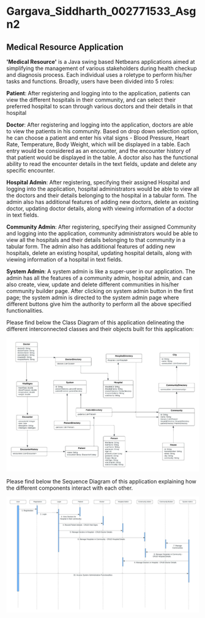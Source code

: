 # Gargava_Siddharth_002771533_Asgn2

## Medical Resource Application

**'Medical Resource'** is a Java swing based Netbeans applications aimed at simplifying the management of various stakeholders during health checkup and diagnosis process. Each individual uses a roletype to perform his/her tasks and functions. Broadly, users have been divided into 5 roles: 

**Patient**: After registering and logging into to the application, patients can view the different hospitals in their community, and can select their preferred hospital to scan through various doctors and their details in that hospital

**Doctor**: After registering and logging into the application, doctors are able to view the patients in his community. Based on drop down selection option, he can choose a patient and enter his vital signs - Blood Pressure, Heart Rate, Temperature, Body Weight, which will be displayed in a table. Each entry would be considered as an encounter, and the encounter history of that patient would be displayed in the table. A doctor also has the functional ability to read the encounter details in the text fields, update and delete any specific encounter. 

**Hospital Admin**: After registering, specifying their assigned Hospital and logging into the application, hospital administrators would be able to view all the doctors and their details belonging to the hospital in a tabular form. The admin also has additional features of adding new doctors, delete an existing doctor, updating doctor details, along with viewing information of a doctor in text fields.

**Community Admin**: After registering, specifying their assigned Community and logging into the application, community administrators would be able to view all the hospitals and their details belonging to that community in a tabular form. The admin also has additional features of adding new hospitals, delete an existing hospital, updating hospital details, along with viewing information of a hospital in text fields.

**System Admin**: A system admin is like a super-user in our application. The admin has all the features of a community admin, hospital admin, and can also create, view, update and delete different communities in his/her community builder page. After clicking on system admin button in the first page; the system admin is directed to the system admin page where different buttons give him the authority to perform all the above specified functionalities.

Please find below the Class Diagram of this application delineating the different interconnected classes and their objects built for this application:

![Class Diagram](https://github.com/GargavaSiddharthNEU/Gargava_Siddharth_002771533_Asgn2/blob/main/Class_Sequence_Diagrams/Class%20Diagram.jpeg)

Please find below the Sequence Diagram of this application explaining how the different components interact with each other.

![Sequence Diagram](https://github.com/GargavaSiddharthNEU/Gargava_Siddharth_002771533_Asgn2/blob/main/Class_Sequence_Diagrams/Image%20Sequence%20Diagram.jpeg)
